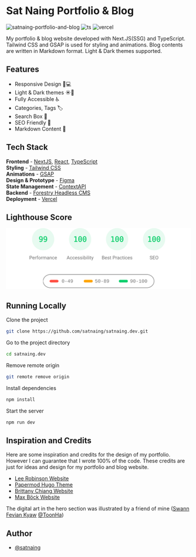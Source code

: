 # Sat Naing Portfolio & Blog

![satnaing-portfolio-and-blog](https://user-images.githubusercontent.com/53733092/169645862-d1dda9cb-482f-4428-a63c-8eaf6910ab35.png)
![ts](https://badgen.net/badge/Built%20With/TypeScript/blue) ![vercel](https://img.shields.io/github/deployments/satnaing/my-portfolio/production?label=vercel&logo=vercel&logoColor=white)

My portfolio & blog website developed with Next.JS(SSG) and TypeScript. Tailwind CSS and GSAP is used for styling and animations. Blog contents are written in Markdown format. Light & Dark themes supported.

## Features

- Responsive Design 📱💻
- Light & Dark themes ☀️🌙
- Fully Accessible ♿️
- Categories, Tags 🏷
- Search Box 👀
- SEO Friendly 🔎
- Markdown Content 📰

## Tech Stack

**Frontend** - [NextJS](https://nextjs.org/), [React](https://reactjs.org/), [TypeScript](https://www.typescriptlang.org/)  
**Styling** - [Tailwind CSS](https://tailwindcss.com/)  
**Animations** - [GSAP](https://greensock.com/)  
**Design & Prototype** - [Figma](https://figma.com/)  
**State Management** - [ContextAPI](https://reactjs.org/docs/context.html)  
**Backend** - [Forestry Headless CMS](https://forestry.io/)  
**Deployment** - [Vercel](https://vercel.com/)

## Lighthouse Score

<p align="center">
  <a href="https://pagespeed.web.dev/report?url=https%3A%2F%2Fsatnaing.dev%2F&form_factor=desktop">
    <img width="710" alt="Sat Naing Portfolio Website Lighthouse Score" src="public/lighthouse-result.svg">
  <a>
</p>

## Running Locally

Clone the project

```bash
git clone https://github.com/satnaing/satnaing.dev.git
```

Go to the project directory

```bash
cd satnaing.dev
```

Remove remote origin

```bash
git remote remove origin
```

Install dependencies

```bash
npm install
```

Start the server

```bash
npm run dev
```

## Inspiration and Credits

Here are some inspiration and credits for the design of my portfolio. However I can guarantee that I wrote 100% of the code. These credits are just for ideas and design for my portfolio and blog website.

- [Lee Robinson Website](https://leerob.io/)
- [Papermod Hugo Theme](https://adityatelange.github.io/hugo-PaperMod/)
- [Brittany Chiang Website](https://brittanychiang.com/)
- [Max Böck Website](https://mxb.dev/)

The digital art in the hero section was illustrated by a friend of mine ([Swann Fevian Kyaw](https://www.facebook.com/bon.zai.3910) [@ToonHa](https://www.facebook.com/ToonHa-102639465752883))

## Author

- [@satnaing](https://satnaing.dev)

